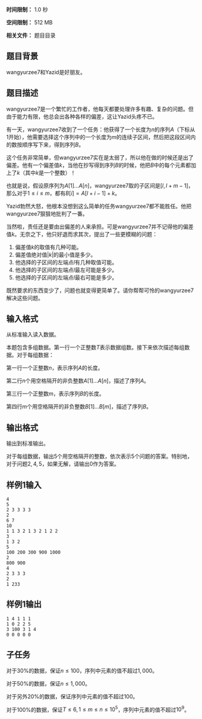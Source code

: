 


**时间限制：** 1.0 秒 


**空间限制：** 512 MB

**相关文件：** 题目目录




## 题目背景

wangyurzee7和Yazid是好朋友。

## 题目描述

wangyurzee7是一个繁忙的工作者，他每天都要处理许多有趣、复杂的问题。但由于能力有限，他总会出各种各样的偏差，这让Yazid头疼不已。

有一天，wangyurzee7收到了一个任务：他获得了一个长度为$n$的序列$A$（下标从$1$开始），他需要选择这个序列中的一个长度为$m$的连续子区间，然后把这段区间内的数按顺序写下来，得到序列$B$。

这个任务非常简单，但wangyurzee7实在是太弱了，所以他在做的时候还是出了偏差。他有一个偏差值$k$，当他在抄写得到序列$B$的时候，他把$B$中的每个元素都加上了$k$（其中$k$是一个整数）！

也就是说，假设原序列为$A[1]\dots A[n]$，wangyurzee7取的子区间是$[l,l+m-1]$，那么对于$1\leq i\leq m$，都有$B[i]=A[l+i-1]+k$。

Yazid勃然大怒，他根本没想到这么简单的任务wangyurzee7都不能胜任。他把wangyurzee7狠狠地批判了一番。

当然啦，责任还是要由出偏差的人来承担。可是wangyurzee7并不记得他的偏差值$k$。无奈之下，他只好退而求其次，提出了一些更模糊的问题：

1. 偏差值$k$的取值有几种可能。
2. 偏差值绝对值$|k|$的最小值是多少。
3. 他选择的子区间的左端点$l$有几种取值可能。
4. 他选择的子区间的左端点$l$最左可能是多少。
5. 他选择的子区间的左端点$l$最右可能是多少。

既然要求的东西变少了，问题也就变得更简单了。请你帮帮可怜的wangyurzee7解决这些问题。

## 输入格式

从标准输入读入数据。

本题包含多组数据。第一行一个正整数$T$表示数据组数。接下来依次描述每组数据。对于每组数据：

第一行一个正整数$n$，表示序列$A$的长度。

第二行$n$个用空格隔开的非负整数$A[1]\dots A[n]$，描述了序列$A$。

第三行一个正整数$m$，表示序列$B$的长度。

第四行$m$个用空格隔开的非负整数$B[1]\dots B[m]$，描述了序列$B$。

## 输出格式

输出到标准输出。

对于每组数据，输出$5$个用空格隔开的整数，依次表示$5$个问题的答案。特别地，对于问题$2,4,5$，如果无解，请输出$0$作为答案。






## 样例1输入

```plain
4
5
2 3 3 3 3
2
6 7
10
1 1 3 2 1 3 2 1 2 2
3
1 3 2
5
100 200 300 900 1000
2
800 900
4
2 3 3 3
2
1 233

```



## 样例1输出

```plain
1 4 1 1 1
1 0 2 2 5
3 100 3 1 4
0 0 0 0 0

```



## 子任务

对于$30\%$的数据，保证$n\leq 100$，序列中元素的值不超过$1,000$。

对于$50\%$的数据，保证$n\leq 1,000$。

对于另外$20\%$的数据，保证序列中元素的值不超过$100$。

对于$100\%$的数据，保证$T\le 6,1\leq m\leq n\leq 10^5$，序列中元素的值不超过$10^9$。